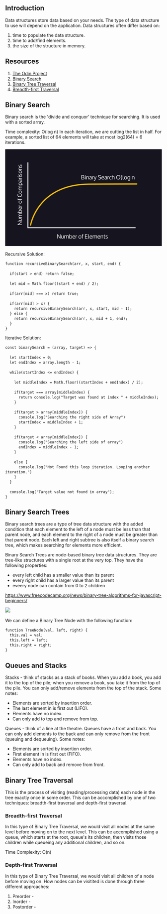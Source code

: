 ## Introduction

Data structures store data based on your needs. The type of data structure to use will depend on the application. Data structures often differ based on:

1. time to populate the data structure.
2. time to add/find elements.
3. the size of the structure in memory.


## Resources

1. [The Odin Project](https://www.theodinproject.com/lessons/javascript-common-data-structures-and-algorithms)
2. [Binary Search](https://medium.com/@jeffrey.allen.lewis/javascript-algorithms-explained-binary-search-25064b896470)
3. [Binary Tree Traversal](https://www.youtube.com/watch?v=9RHO6jU--GU&list=RDCMUClEEsT7DkdVO_fkrBw0OTrA&start_radio=1&rv=9RHO6jU--GU&t=10)
4. [Breadth-first Traversal](https://www.youtube.com/watch?v=86g8jAQug04)

## Binary Search
Binary search is the 'divide and conquor' technique for searching. It is used with a sorted array. 

Time complexity: O(log n)
In each iteration, we are cutting the list in half. For example, a sorted list of 64 elements will take at most log2(64) = 6 iterations.

<img src="https://github.com/mhjarvis/full-stack-developer-notes/blob/main/Data%20Structures%20and%20Algorithms/images/lognbinarysearch.PNG?raw=true">

Recursive Solution:

    function recursiveBinarySearch(arr, x, start, end) {
      
      if(start > end) return false;

      let mid = Math.floor((start + end) / 2);

      if(arr[mid] === x) return true;

      if(arr[mid] > x) {
        return recursiveBinarySearch(arr, x, start, mid - 1);
      } else {
        return recursiveBinarySearch(arr, x, mid + 1, end);
      }
    }

Iterative Solution:

    const binarySearch = (array, target) => {
    
      let startIndex = 0;
      let endIndex = array.length - 1;
  
      while(startIndex <= endIndex) {
        
        let middleIndex = Math.floor((startIndex + endIndex) / 2);
    
        if(target === array[middleIndex) {
          return console.log("Target was found at index " + middleIndex);
        }
    
        if(target > array[middleIndex]) {
          console.log("Searching the right side of Array")
          startIndex = middleIndex + 1;
        }
        
        if(target < array[middleIndex]) {
          console.log("Searching the left side of array")
          endIndex = middleIndex - 1;
        }
    
        else {
          console.log("Not Found this loop iteration. Looping another iteration.")
        }
      }
  
      console.log("Target value not found in array");
    }

## Binary Search Trees
Binary search trees are a type of tree data structure with the added condition that each element to the left of a node must be less than that parent node, and each element to the right of a node must be greater than that parent node. Each left and right subtree is also itself a binary search tree, which makes searching for elements more efficient.

Binary Search Trees are node-based binary tree data structures. They are tree-like structures with a single root at the very top. They have the following properties:

- every left child has a smaller value than its parent
- every right child has a larger value than its parent
- eveery node can contain from 0 to 2 children

https://www.freecodecamp.org/news/binary-tree-algorithms-for-javascript-beginners/

<img src="https://github.com/mhjarvis/full-stack-developer-guide/blob/main/Data%20Structures%20and%20Algorithms/bst-21.png?raw=true">

We can define a Binary Tree Node with the following function:

    function TreeNode(val, left, right) {
      this.val = val;
      this.left = left;
      this.right = right;
    }

## Queues and Stacks
Stacks - think of stacks as a stack of books. When you add a book, you add it to the top of the pile; when you remove a book, you take it from the top of the pile. You can only add/remove elements from the top of the stack. Some notes: 

- Elements are sorted by insertion order.
- The last element in is first out (LIFO). 
- Elements have no index. 
- Can only add to top and remove from top.

Queues - think of a line at the theatre. Queues have a front and back. You can only add elements to the back and can only remove from the front (queuing and dequeuing). Some notes:

- Elements are sorted by insertion order.
- First element in is first out (FIFO).
- Elements have no index.
- Can only add to back and remove from front.


## Binary Tree Traversal
This is the process of visiting (reading/processing data) each node in the tree exactly once in some order. This can be accomplished by one of two techniques: breadth-first traversal and depth-first traversal.

### Breadth-first Traversal
In this type of Binary Tree Traversal, we would visit all nodes at the same level before moving on to the next level. This can be accomplished using a queue, which starts at the root, queue's its children, then visits those children while queueing any additional children, and so on.

Time Complexity: O(n)

   




### Depth-first Traversal
In this type of Binary Tree Traversal, we would visit all children of a node before moving on. How nodes can be visitited is done through three different approaches:

1. Preorder - <root><left><right>
2. Inorder - <left><root><right>
3. Postorder - <left><right><root>

